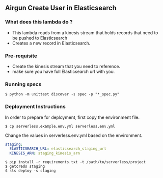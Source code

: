 ## Airgun Create User in Elasticsearch

### What does this lambda do ?

* This lambda reads from  a kinesis stream that holds records that need to be pushed to Elasticsearch
* Creates a new record in Elasticsearch.

### Pre-requisite
* Create the kinesis stream that you need to reference.
* make sure you have full Elasticsearch url with you.

### Running specs

```shell
$ python -m unittest discover -s spec -p "*_spec.py"
```

### Deployment Instructions

In order to prepare for deployment, first copy the environment file.

```shell
$ cp serverless.example.env.yml serverless.env.yml
```

Change the values in serverless.env.yml based on the environment.

```yml
staging:
  ELASTICSEARCH_URL: elasticsearch_staging_url
  KINESIS_ARN: staging_kinesis_arn
```

```shell
$ pip install -r requirements.txt -t /path/to/serverless/project
$ getcreds staging
$ sls deploy -s staging
```
